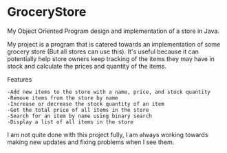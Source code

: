 # GroceryStore
My Object Oriented Program design and implementation of a store in Java.

My project is a program that is catered towards an implementation of some grocery store (But all stores can use this). It's useful because it can potentially help store owners keep tracking of the items they may have in stock and calculate the prices and quantity of the items. 

Features

    -Add new items to the store with a name, price, and stock quantity
    -Remove items from the store by name
    -Increase or decrease the stock quantity of an item
    -Get the total price of all items in the store
    -Search for an item by name using binary search
    -Display a list of all items in the store

I am not quite done with this project fully, I am always working towards making new updates and fixing problems when I see them.

